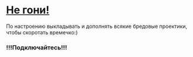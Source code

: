 # <a href="https://vk.com/public196572401">Не гони!</a>

По настроению выкладывать и дополнять всякие бредовые проектики, чтобы скоротать времечко:)

<h3>!!!Подключайтесь!!!</h3>